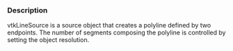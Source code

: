 ### Description

vtkLineSource is a source object that creates a polyline defined by two endpoints. The number of segments composing the polyline is controlled by setting the object resolution.
